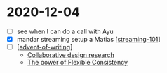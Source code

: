 # 2020-12-04

- [ ] see when I can do a call with Ayu
- [x] mandar streaming setup a Matias [[streaming-101]]
- [ ] [[advent-of-writing]]
  - [Collaborative design research](https://matthewstrom.com/writing/collaborative-design-research/)
  - [The power of Flexible Consistency](https://nesslabs.com/flexible-consistency)

[//begin]: # "Autogenerated link references for markdown compatibility"
[streaming-101]: ../streaming-101 "Streaming 101"
[advent-of-writing]: ../advent-of-writing "Advent of Writing"
[//end]: # "Autogenerated link references"